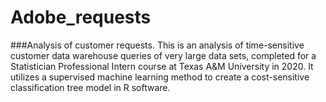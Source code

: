 # Adobe_requests
###Analysis of customer requests.
This is an analysis of time-sensitive customer data warehouse queries of very large data sets, completed for a Statistician Professional Intern course at Texas A&M University in 2020.
It utilizes a supervised machine learning method to create a cost-sensitive classification tree model in R software.

